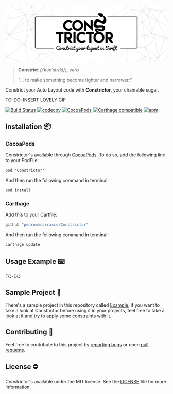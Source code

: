 ![](https://github.com/pedrommcarrasco/Constrictor/blob/Revamp/cover.jpg?raw=true)

> **Constrict** *(/ˈkənˈstrɪkt/)*, *verb*
>
> "... to make something become tighter and narrower:"

Constrict your Auto Layout code with **Constrictor**, your chainable sugar.

TO-DO: INSERT LOVELY GIF

[![Build Status](https://travis-ci.org/pedrommcarrasco/Constrictor.svg?branch=master)](https://travis-ci.org/pedrommcarrasco/Constrictor) 
[![codecov](https://codecov.io/gh/pedrommcarrasco/Constrictor/branch/master/graph/badge.svg)](https://codecov.io/gh/pedrommcarrasco/Constrictor)
[![CocoaPods](https://img.shields.io/cocoapods/v/Constrictor.svg)](https://cocoapods.org/pods/Constrictor)
[![Carthage compatible](https://img.shields.io/badge/Carthage-compatible-4BC51D.svg?style=flat)](https://github.com/Carthage/Carthage)
[![apm](https://img.shields.io/apm/l/vim-mode.svg)](https://github.com/pedrommcarrasco/Constrictor/blob/master/LICENSE)

## Installation 📦 
### CocoaPods
Constrictor's available through [CocoaPods](https://cocoapods.org/pods/Constrictor). To do so, add the following line to your PodFile:

```swift
pod 'Constrictor'
```
And then run the following command in terminal:

```swift
pod install
```

### Carthage
Add this to your Cartfile:

```swift
github "pedrommcarrasco/Constrictor"
```

And then run the following command in terminal:

```swift
carthage update
```

## Usage Example ⌨️ 
TO-DO

##  Sample Project 📲
There's a sample project in this repository called [Example](https://github.com/pedrommcarrasco/Constrictor/tree/master/Example), if you want to take a look at Constrictor before using it in your projects, feel free to take a look at it and try to apply some constraints with it.

## Contributing 🙌 
Feel free to contribute to this project by [reporting bugs](https://github.com/pedrommcarrasco/Constrictor/issues?q=is%3Aissue+is%3Aopen+sort%3Aupdated-desc) or open [pull requests](https://github.com/pedrommcarrasco/Constrictor/pulls?q=is%3Apr+is%3Aopen+sort%3Aupdated-desc).

## License ⛔
Constrictor's available under the MIT license. See the [LICENSE](https://github.com/pedrommcarrasco/Constrictor/blob/master/LICENSE) file for more information.
